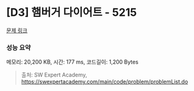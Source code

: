 # [D3] 햄버거 다이어트 - 5215 

[문제 링크](https://swexpertacademy.com/main/code/problem/problemDetail.do?contestProbId=AWT-lPB6dHUDFAVT) 

### 성능 요약

메모리: 20,200 KB, 시간: 177 ms, 코드길이: 1,200 Bytes



> 출처: SW Expert Academy, https://swexpertacademy.com/main/code/problem/problemList.do